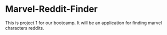 # Marvel-Reddit-Finder
This is project 1 for our bootcamp. It will be an application for finding marvel characters reddits.
